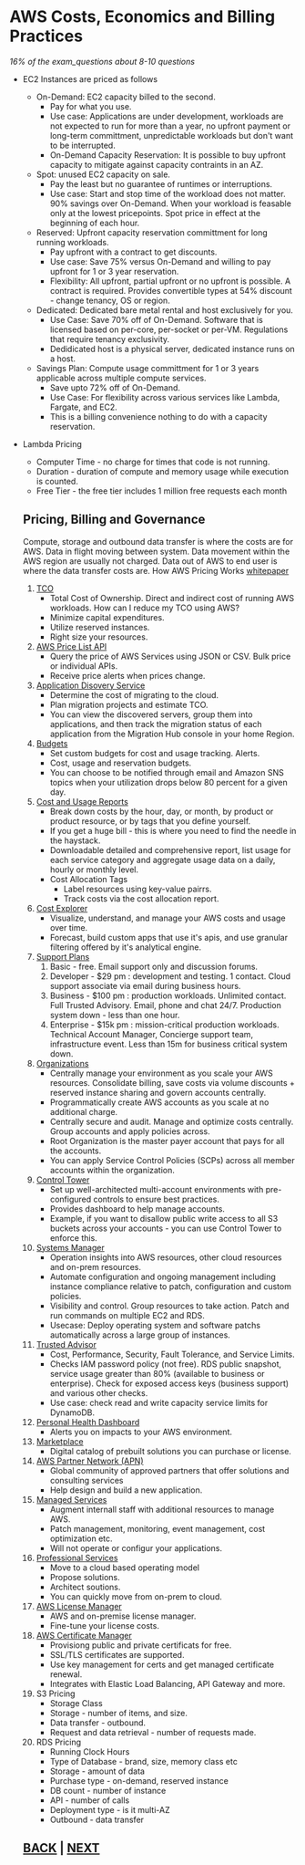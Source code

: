 # AWS Costs, Economics and Billing Practices

_16% of the exam_questions about 8-10 questions_

* EC2 Instances are priced as follows
    * On-Demand: EC2 capacity billed to the second.
        * Pay for what you use.
        * Use case: Applications are under development, workloads are not expected to run for more than a year, no upfront payment or long-term committment, unpredictable workloads but don't want to be interrupted.
        * On-Demand Capacity Reservation: It is possible to buy upfront capacity to mitigate against capacity contraints in an AZ.
    * Spot: unused EC2 capacity on sale.
        * Pay the least but no guarantee of runtimes or interruptions.
        * Use case: Start and stop time of the workload does not matter. 90% savings over On-Demand. When your workload is feasable only at the lowest pricepoints. Spot price in effect at the beginning of each hour.
    * Reserved: Upfront capacity reservation committment for long running workloads.
        * Pay upfront with a contract to get discounts.
        * Use case: Save 75% versus On-Demand and willing to pay upfront for 1 or 3 year reservation. 
        * Flexibility: All upfront, partial upfront or no upfront is possible. A contract is required. Provides convertible types at 54% discount - change tenancy, OS or region.
    * Dedicated: Dedicated bare metal rental and host exclusively for you.
        * Use Case: Save 70% off of On-Demand. Software that is licensed based on per-core, per-socket or per-VM. Regulations that require tenancy exclusivity.
        * Dedidicated host is a physical server, dedicated instance runs on a host.
    * Savings Plan: Compute usage committment for 1 or 3 years applicable across multiple compute services.
        * Save upto 72% off of On-Demand.
        * Use Case: For flexibility across various services like Lambda, Fargate, and EC2.
        * This is a billing convenience nothing to do with a capacity reservation.
* Lambda Pricing
    * Computer Time - no charge for times that code is not running.
    * Duration - duration of compute and memory usage while execution is counted.
    * Free Tier - the free tier includes 1 million free requests each month
    
   ## Pricing, Billing and Governance
    Compute, storage and outbound data transfer is where the costs are for AWS. Data in flight moving between system. Data movement within the AWS region are usually not charged. Data out of AWS to end user is where the data transfer costs are.
    How AWS Pricing Works [whitepaper](https://docs.aws.amazon.com/pdfs/whitepapers/latest/how-aws-pricing-works/how-aws-pricing-works.pdf)

    1. [TCO](https://docs.aws.amazon.com/whitepapers/latest/how-aws-pricing-works/aws-pricingtco-tools.html) 
        * Total Cost of Ownership. Direct and indirect cost of running AWS workloads. How can I reduce my TCO using AWS?
        * Minimize capital expenditures.
        * Utilize reserved instances.
        * Right size your resources.
    1. [AWS Price List API](https://docs.aws.amazon.com/awsaccountbilling/latest/aboutv2/price-changes.html)
        * Query the price of AWS Services using JSON or CSV. Bulk price or individual APIs.
        * Receive price alerts when prices change.
    1. [Application Disovery Service](https://docs.aws.amazon.com/application-discovery/latest/userguide/what-is-appdiscovery.html)
        * Determine the cost of migrating to the cloud.
        * Plan migration projects and estimate TCO.
        * You can view the discovered servers, group them into applications, and then track the migration status of each application from the Migration Hub console in your home Region.
    1. [Budgets](https://docs.aws.amazon.com/cost-management/latest/userguide/budgets-managing-costs.html)
        * Set custom budgets for cost and usage tracking. Alerts.
        * Cost, usage and reservation budgets.
        * You can choose to be notified through email and Amazon SNS topics when your utilization drops below 80 percent for a given day.
    1. [Cost and Usage Reports](https://docs.aws.amazon.com/cur/latest/userguide/what-is-cur.html)
        * Break down costs by the hour, day, or month, by product or product resource, or by tags that you define yourself.
        * If you get a huge bill - this is where you need to find the needle in the haystack.
        * Downloadable detailed and comprehensive report, list usage for each service category and aggregate usage data on a daily, hourly or monthly level.
        * Cost Allocation Tags
            * Label resources using key-value pairrs.
            * Track costs via the cost allocation report.
    1. [Cost Explorer](https://aws.amazon.com/aws-cost-management/aws-cost-explorer/)
        * Visualize, understand, and manage your AWS costs and usage over time.
        * Forecast, build custom apps that use it's apis, and use granular filtering offered by it's analytical engine.
    1. [Support Plans](https://aws.amazon.com/premiumsupport/plans/)
       1. Basic - free. Email support only and discussion forums.
       1. Developer - $29 pm : development and testing. 1 contact. Cloud support associate via email during business hours.
       1. Business - $100 pm : production workloads. Unlimited contact. Full Trusted Advisory. Email, phone and chat 24/7. Production system down - less than one hour.
       1. Enterprise - $15k pm : mission-critical production workloads. Technical Account Manager, Concierge support team, infrastructure event. Less than 15m for business critical system down.
    1. [Organizations](https://aws.amazon.com/organizations/)
        * Centrally manage your environment as you scale your AWS resources. Consolidate billing, save costs via volume discounts + reserved instance sharing and govern accounts centrally.
        * Programmatically create AWS accounts as you scale at no additional charge.
        * Centrally secure and audit. Manage and optimize costs centrally. Group accounts and apply policies across.
        * Root Organization is the master payer account that pays for all the accounts. 
        * You can apply Service Control Policies (SCPs) across all member accounts within the organization.
    1. [Control Tower](https://aws.amazon.com/controltower/)
        * Set up well-architected multi-account environments with pre-configured controls to ensure best practices.
        * Provides dashboard to help manage accounts.
        * Example, if you want to disallow public write access to all S3 buckets across your accounts - you can use Control Tower to enforce this.
    1. [Systems Manager](https://aws.amazon.com/systems-manager/)
        * Operation insights into AWS resources, other cloud resources and on-prem resources.
        * Automate configuration and ongoing management including instance compliance relative to patch, configuration and custom policies.
        * Visibility and control. Group resources to take action. Patch and run commands on multiple EC2 and RDS.
        * Usecase: Deploy operating system and software patchs automatically across a large group of instances. 
    1. [Trusted Advisor](https://aws.amazon.com/premiumsupport/technology/trusted-advisor/)
        * Cost, Performance, Security, Fault Tolerance, and Service Limits.
        * Checks IAM password policy (not free). RDS public snapshot, service usage greater than 80% (available to business or enterprise). Check for exposed access keys (business support) and various other checks.
        * Use case: check read and write capacity service limits for DynamoDB.
    1. [Personal Health Dashboard](https://aws.amazon.com/premiumsupport/technology/aws-health-dashboard/)
        * Alerts you on impacts to your AWS environment.
    1. [Marketplace](https://aws.amazon.com/marketplace)
        * Digital catalog of prebuilt solutions you can purchase or license.
    1. [AWS Partner Network (APN)](https://aws.amazon.com/partners/)
        * Global community of approved partners that offer solutions and consulting services
        * Help design and build a new application.
    1. [Managed Services](https://aws.amazon.com/managed-services/)
        * Augment internall staff with additional resources to manage AWS.
        * Patch management, monitoring, event management, cost optimization etc.
        * Will not operate or configur your applications.
    1. [Professional Services](https://aws.amazon.com/professional-services/)
        * Move to a cloud based operating model
        * Propose solutions.
        * Architect soutions.
        * You can quickly move from on-prem to cloud.
    1. [AWS License Manager](https://aws.amazon.com/license-manager/)
        * AWS and on-premise license manager.
        * Fine-tune your license costs.
    1. [AWS Certificate Manager](https://aws.amazon.com/certificate-manager/)
        * Provisiong public and private certificats for free.
        * SSL/TLS certificates are supported.
        * Use key management for certs and get managed certificate renewal.
        * Integrates with Elastic Load Balancing, API Gateway and more.
    1. S3 Pricing
        * Storage Class
        * Storage - number of items, and size.
        * Data transfer - outbound.
        * Request and data retrieval - number of requests made.
    1. RDS Pricing
        * Running Clock Hours
        * Type of Database - brand, size, memory class etc
        * Storage - amount of data
        * Purchase type - on-demand, reserved instance
        * DB count - number of instance
        * API - number of calls
        * Deployment type - is it multi-AZ
        * Outbound - data transfer

     ##  [BACK](./03-AWS_Security_Best_Practices.md)  |  [NEXT](./README.md)